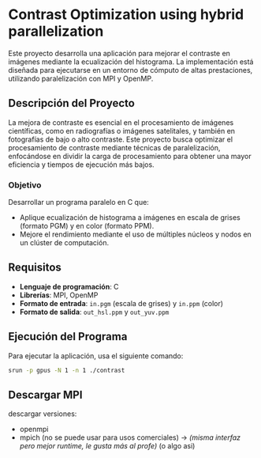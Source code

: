 # Contrast Optimization using hybrid parallelization

Este proyecto desarrolla una aplicación para mejorar el contraste en imágenes mediante la ecualización del histograma. La implementación está diseñada para ejecutarse en un entorno de cómputo de altas prestaciones, utilizando paralelización con MPI y OpenMP.

## Descripción del Proyecto

La mejora de contraste es esencial en el procesamiento de imágenes científicas, como en radiografías o imágenes satelitales, y también en fotografías de bajo o alto contraste. Este proyecto busca optimizar el procesamiento de contraste mediante técnicas de paralelización, enfocándose en dividir la carga de procesamiento para obtener una mayor eficiencia y tiempos de ejecución más bajos.

### Objetivo

Desarrollar un programa paralelo en C que:
- Aplique ecualización de histograma a imágenes en escala de grises (formato PGM) y en color (formato PPM).
- Mejore el rendimiento mediante el uso de múltiples núcleos y nodos en un clúster de computación.

## Requisitos

- **Lenguaje de programación**: C
- **Librerías**: MPI, OpenMP
- **Formato de entrada**: `in.pgm` (escala de grises) y `in.ppm` (color)
- **Formato de salida**: `out_hsl.ppm` y `out_yuv.ppm`

## Ejecución del Programa

Para ejecutar la aplicación, usa el siguiente comando:
```bash
srun -p gpus -N 1 -n 1 ./contrast
```

## Descargar MPI
descargar versiones:
 - openmpi
 - mpich (no se puede usar para usos comerciales)
  -> _(misma interfaz pero mejor runtime, le gusta más al profe)_
(o algo asi)
